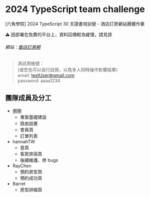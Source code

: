 # 2024 TypeScript team challenge

[六角學院] 2024 TypeScript 30 天證書培訓營 - 酒店訂房網站團體作業

⚠️ 因部署在免費的平台上，資料回傳較為緩慢，請見諒

###### 網站：[飯店訂房網]([https://ellayang1227.github.io/typescript-group-work/#/](https://hangineer.github.io/RoomsOrderForked))

> 測試用帳號：\
(或您也可以自行註冊，以免多人同時操作影響結果)\
> email: testUser@gmail.com\
> password: aaaa1234

## 團隊成員及分工

- 圈圈
  - 專案基礎建設
  - 路由設置
  - 會員頁
  - 訂單列表
- hannahTW
  - 首頁
  - 客房旅宿頁
  - 後續維護、修 bugs
- RayChen
  - 預約房型頁
  - 預約成功頁
- Barret
  - 房型詳細頁
